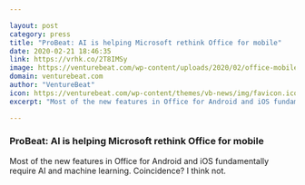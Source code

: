 ```yaml
---

layout: post
category: press
title: "ProBeat: AI is helping Microsoft rethink Office for mobile"
date: 2020-02-21 18:46:35
link: https://vrhk.co/2T8IMSy
image: https://venturebeat.com/wp-content/uploads/2020/02/office-mobile-three-screenshots.png?w=1200&strip=all
domain: venturebeat.com
author: "VentureBeat"
icon: https://venturebeat.com/wp-content/themes/vb-news/img/favicon.ico
excerpt: "Most of the new features in Office for Android and iOS fundamentally require AI and machine learning. Coincidence? I think not."

---
```


### ProBeat: AI is helping Microsoft rethink Office for mobile

Most of the new features in Office for Android and iOS fundamentally require AI and machine learning. Coincidence? I think not.
